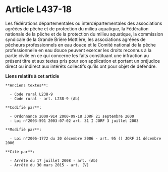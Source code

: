 # Article L437-18

Les fédérations départementales ou interdépartementales des associations agréées de pêche et de protection du milieu
aquatique, la Fédération nationale de la pêche et de la protection du milieu aquatique, la commission syndicale de la Grande
Brière Mottière, les associations agréées de pêcheurs professionnels en eau douce et le Comité national de la pêche
professionnelle en eau douce peuvent exercer les droits reconnus à la partie civile en ce qui concerne les faits constituant
une infraction au présent titre et aux textes pris pour son application et portant un préjudice direct ou indirect aux
intérêts collectifs qu'ils ont pour objet de défendre.

**Liens relatifs à cet article**

	**Anciens textes**:

	  - Code rural L238-9
	  - Code rural - art. L238-9 (Ab)

	**Codifié par**:

	  - Ordonnance 2000-914 2000-09-18 JORF 21 septembre 2000
	  - Loi n°2003-591 2003-07-02 art. 31 I JORF 3 juillet 2003

	**Modifié par**:

	  - Loi n°2006-1772 du 30 décembre 2006 - art. 95 () JORF 31 décembre 2006

	**Cité par**:

	  - Arrêté du 17 juillet 2008 - art. (Ab)
	  - Arrêté du 30 mars 2015 - art. (V)
